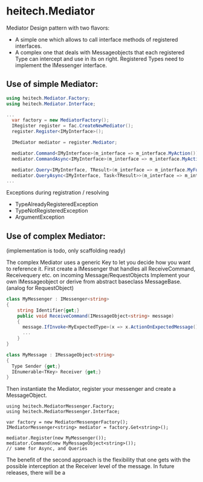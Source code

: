 # heitech.Mediator

Mediator Design pattern with two flavors:
- A simple one which allows to call interface methods of registered interfaces.
- A complex one that deals with Messageobjects that each registered Type can intercept and use in its on right. Registered Types need to implement the IMessenger interface.

## Use of simple Mediator:

```csharp
using heitech.Mediator.Factory;
using heitech.Mediator.Interface;

...
  var factory = new MediatorFactory();
  IRegister register = fac.CreateNewMediator();
  register.Register<IMyInterface>();

  IMediator mediator = register.Mediator;

  mediator.Command<IMyInterface>(m_interface => m_interface.MyAction());
  mediator.CommandAsync<IMyInterface>(m_interface => m_interface.MyActionAsync()).Wait();

  mediator.Query<IMyInterface, TResult>(m_interface => m_interface.MyFunc<TResult>());
  mediator.QueryAsync<IMyInterface, Task<TResult>>(m_interface => m_interface.MyFuncAsync<TResult>());
...             

```
Exceptions during registration / resolving 
- TypeAlreadyRegisteredException 
- TypeNotRegisteredException
- ArgumentException


## Use of complex Mediator:
(implementation is todo, only scaffolding ready)

The complex Mediator uses a generic Key to let you decide how you want to reference it.
First create a IMessenger that handles all ReceiveCommand, Receivequery etc. on incoming Message/RequestObjects
Implement your own IMessageobject or derive from abstract baseclass MessageBase. (analog for RequestObject) 
```csharp
class MyMessenger : IMessenger<string>
{
    string Identifier{get;}
    public void ReceiveCommand(IMessageObject<string> message)
    {
      message.IfInvoke<MyExpectedType>(x => x.ActionOnExpectedMessage());
      ...
    }
}

class MyMessage : IMessageObject<string>
{
  Type Sender {get;}
  IEnumerable<TKey> Receiver {get;}
}
```

Then instantiate the Mediator, register your messenger and create a MessageObject.
```
using heitech.MediatorMessenger.Factory;
using heitech.MediatorMessenger.Interface;

var factory = new MediatorMessengerFactory();
IMediatorMessenger<string> mediator = factory.Get<string>();

mediator.Register(new MyMessenger());
mediator.Command(new MyMessageObject<string>());
// same for Async, and Queries
```
The benefit of the second approach is the flexibility that one gets with the possible interception at the Receiver level of the message. In future releases, there will be a 
